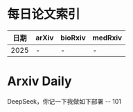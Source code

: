 # 每日论文索引

| 日期 | arXiv | bioRxiv | medRxiv |
|------|-------|---------|---------|
| 2025 | - | - | - |







































































































































































































































# Arxiv Daily


DeepSeek，你记一下我做如下部署 -- 101
